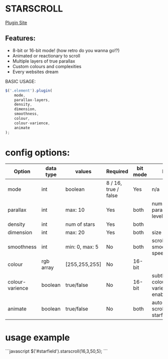 STARSCROLL
==========

<a href='http://bite-software.co.uk/starscroll'>Plugin Site</a>

<h2>Features:</h2>
<ul>
	<li>8-bit or 16-bit mode! (how retro do you wanna go!?)</li>
	<li>Animated or reactionary to scroll</li>
	<li>Multiple layers of true parallax</li>
	<li>Custom colours and complexities</li>
	<li>Every websites dream</li>
</ul>

BASIC USAGE:
```javascript
$('.element').plugin(
	mode,
	parallax-layers,
	density,
	dimension,
	smoothness,
	colour,
	colour-varience,
	animate
);
```
<h1>config options:</h1>

| Option             | data type      | values               | Required | bit mode | Nb.                			| 
| ------------------ |----------------|----------------------|----------|----------|--------------------------------|
| mode  			 | int | boolean  | 8 / 16, true / false | Yes      | n/a	   | Sets the graphics complexity	|       
| parallax	         | int	          | max: 10		         | Yes      | both	   | num of parallax levels			|        
| density 			 | int            | num of stars  	     | Yes      | both	   | 							    |       
| dimension			 | int	          | max: 20   	   		 | Yes      | both 	   | size of stars |
| smoothness		 | int	          | min: 0, max: 5 		 | No       | both 	   | scroll smoothness speed |
| colour			 | rgb array	  | [255,255,255]   	 | No       | 16-bit   |  			 |
| colour-varience	 | boolean        | true/false	   		 | No       | 16-bit   | subtle colour varience enabled |
| animate			 | boolean        | true/false	   		 | No       | both     | auto scrolling starfield |       

<h1>usage example</h1>
```javascript
$('#starfield').starscroll(16,3,50,5);
```